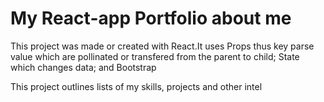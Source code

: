 # My React-app Portfolio about me
<p>This project was made or created with React.It uses Props thus key parse value which are pollinated or transfered from the parent to child; State which changes data; and Bootstrap</p>
<p> This project outlines lists of my skills, projects and other intel</p>
